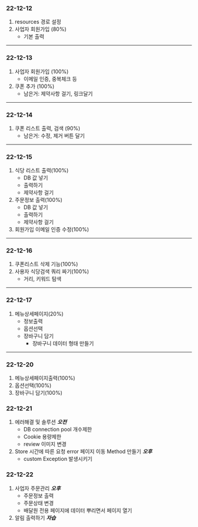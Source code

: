 ### 22-12-12
1. resources 경로 설정
2. 사업자 회원가입 (80%)
   - 기본 출력
---
### 22-12-13
1. 사업자 회원가입 (100%)
   - 이메일 인증, 중복체크 등
2. 쿠폰 추가 (100%) 
   - 남은거: 제약사항 걸기, 링크달기
---
### 22-12-14
1. 쿠폰 리스트 출력, 검색 (90%)
   - 남은거: 수정, 제거 버튼 달기
---
### 22-12-15
1. 식당 리스트 출력(100%)
   - DB 값 넣기
   - 출력하기
   - 제약사항 걸기
2. 주문정보 출력(100%)
   - DB 값 넣기
   - 출력하기
   - 제약사항 걸기
3. 회원가입 이메일 인증 수정(100%)
---
### 22-12-16
1. 쿠폰리스트 삭제 기능(100%)
2. 사용자 식당검색 쿼리 짜기(100%)
   - 거리, 키워드 탐색
---
### 22-12-17
1. 메뉴상세페이지(20%)
   - 정보출력
   - 옵션선택
   - 장바구니 담기
     - 장바구니 데이터 형태 만들기
---
### 22-12-20
1. 메뉴상세페이지출력(100%)
2. 옵션선택(100%)
3. 장바구니 담기(100%)
### 22-12-21
1. 에러해결 및 솔루션 ***오전***
   - DB connection pool 개수제한
   - Cookie 용량제한
   - review 이미지 변경
2. Store 시간에 따른 요청 error 페이지 이동 Method 만들기 ***오후***
   - custom Exception 발생시키기
### 22-12-22
1. 사업자 주문관리 ***오후***
   - 주문정보 출력
   - 주문상태 변경
   - 배달원 전용 페이지에 데이터 뿌리면서 페이지 열기
2. 알림 출력하기 ***자습***
